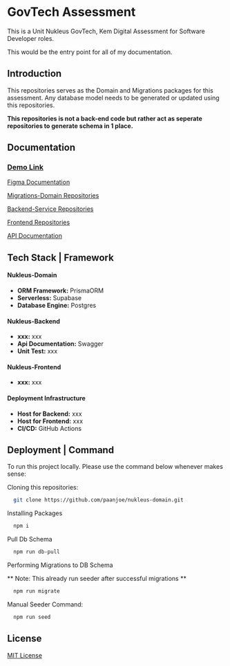 # GovTech Assessment

This is a Unit Nukleus GovTech, Kem Digital Assessment for Software Developer roles.

This would be the entry point for all of my documentation.

## Introduction

This repositories serves as the Domain and Migrations packages for this assessment. Any database model needs to be generated or updated using this repositories.

**This repositories is not a back-end code but rather act as seperate repositories to generate schema in 1 place.**

## Documentation

### [Demo Link](https://www.figma.com/file/AE6vCE7lwxDaMI32c0nVWk/%5BFarhan%5D-GovTech-Assessment-Brainstorm-Board?type=whiteboard&t=ewtZZiMzR75Sc1k7-1)

[Figma Documentation](https://www.figma.com/file/AE6vCE7lwxDaMI32c0nVWk/%5BFarhan%5D-GovTech-Assessment-Brainstorm-Board?type=whiteboard&t=ewtZZiMzR75Sc1k7-1)

[Migrations-Domain Repositories](https://github.com/paanjoe/nukleus-domain)

[Backend-Service Repositories](https://www.figma.com/file/AE6vCE7lwxDaMI32c0nVWk/%5BFarhan%5D-GovTech-Assessment-Brainstorm-Board?type=whiteboard&t=ewtZZiMzR75Sc1k7-1)

[Frontend Repositories](https://www.figma.com/file/AE6vCE7lwxDaMI32c0nVWk/%5BFarhan%5D-GovTech-Assessment-Brainstorm-Board?type=whiteboard&t=ewtZZiMzR75Sc1k7-1)

[API Documentation](https://www.figma.com/file/AE6vCE7lwxDaMI32c0nVWk/%5BFarhan%5D-GovTech-Assessment-Brainstorm-Board?type=whiteboard&t=ewtZZiMzR75Sc1k7-1)

## Tech Stack | Framework

#### Nukleus-Domain

- **ORM Framework:** PrismaORM
- **Serverless:** Supabase
- **Database Engine:** Postgres

#### Nukleus-Backend

- **xxx:** xxx
- **Api Documentation:** Swagger
- **Unit Test:** xxx

#### Nukleus-Frontend

- **xxx:** xxx

#### Deployment Infrastructure

- **Host for Backend:** xxx
- **Host for Frontend:** xxx
- **CI/CD:** GitHub Actions

## Deployment | Command

To run this project locally. Please use the command below whenever makes sense:

Cloning this repositories:

```bash
  git clone https://github.com/paanjoe/nukleus-domain.git
```

Installing Packages

```bash
  npm i
```

Pull Db Schema

```bash
  npm run db-pull
```

Performing Migrations to DB Schema

** Note: This already run seeder after successful migrations **

```bash
  npm run migrate
```

Manual Seeder Command:

```bash
  npm run seed
```

## License

[MIT License](https://choosealicense.com/licenses/mit/)
